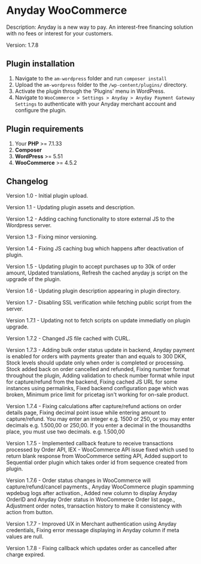# Anyday WooCommerce

Description: Anyday is a new way to pay. An interest-free financing solution with no fees or interest for your customers.

Version: 1.7.8

## Plugin installation

1. Navigate to the `am-wordpress` folder and run `composer install`
2. Upload the `am-wordpress` folder to the `/wp-content/plugins/` directory.
3. Activate the plugin through the 'Plugins' menu in WordPress.
4. Navigate to `WooCommerce > Settings > Anyday > Anyday Payment Gateway Settings` to authenticate with your Anyday merchant account and configure the plugin.

## Plugin requirements

1. Your **PHP** >= 7.1.33
2. **Composer**
3. **WordPress** >= 5.51
4. **WooCommerce** >= 4.5.2

## Changelog

Version 1.0 - Initial plugin upload.

Version 1.1 - Updating plugin assets and description.

Version 1.2 - Adding caching functionality to store external JS to the Wordpress server.

Version 1.3 - Fixing minor versioning.

Version 1.4 - Fixing JS caching bug which happens after deactivation of plugin.

Version 1.5 - Updating plugin to accept purchases up to 30k of order amount, Updated translations, Refresh the cached anyday js script on the upgrade of the plugin.

Version 1.6 - Updating plugin description appearing in plugin directory.

Version 1.7 - Disabling SSL verification while fetching public script from the server.

Version 1.7.1 - Updating not to fetch scripts on update immediatly on plugin upgrade.

Version 1.7.2 - Changed JS file cached with CURL.

Version 1.7.3 - Adding bulk order status update in backend, Anyday payment is enabled for orders with payments greater than and equals to 300 DKK, Stock levels should update only when order is completed or processing. Stock added back on order cancelled and refunded, Fixing number format throughout the plugin, Adding validation to check number format while input for capture/refund from the backend, Fixing cached JS URL for some instances using permalinks, Fixed backend configuration page which was broken, Minimum price limit for pricetag isn't working for on-sale product.

Version 1.7.4 - Fixing calculations after capture/refund actions on order details page, Fixing decimal point issue while entering amount to capture/refund. You may enter an integer e.g. 1500 or 250, or you may enter decimals e.g. 1.500,00 or 250,00. If you enter a decimal in the thousandths place, you must use two decimals. e.g. 1.500,00

Version 1.7.5 - Implemented callback feature to receive transactions processed by Order API, IEX - WooCommerce API issue fixed which used to return blank response from WooCommerce setting API, Added support to Sequential order plugin which takes order id from sequence created from plugin.

Version 1.7.6 - Order status changes in WooCommerce will capture/refund/cancel payments., Anyday WooCommerce plugin spamming wpdebug logs after activation., Added new column to display Anyday OrderID and Anyday Order status in WooCommerce Order list page., Adjustment order notes, transaction history to make it consistency with action from button.

Version 1.7.7 - Improved UX in Merchant authentication using Anyday credentials, Fixing error message displaying in Anyday column if meta values are null.

Version 1.7.8 - Fixing callback which updates order as cancelled after charge expired.
